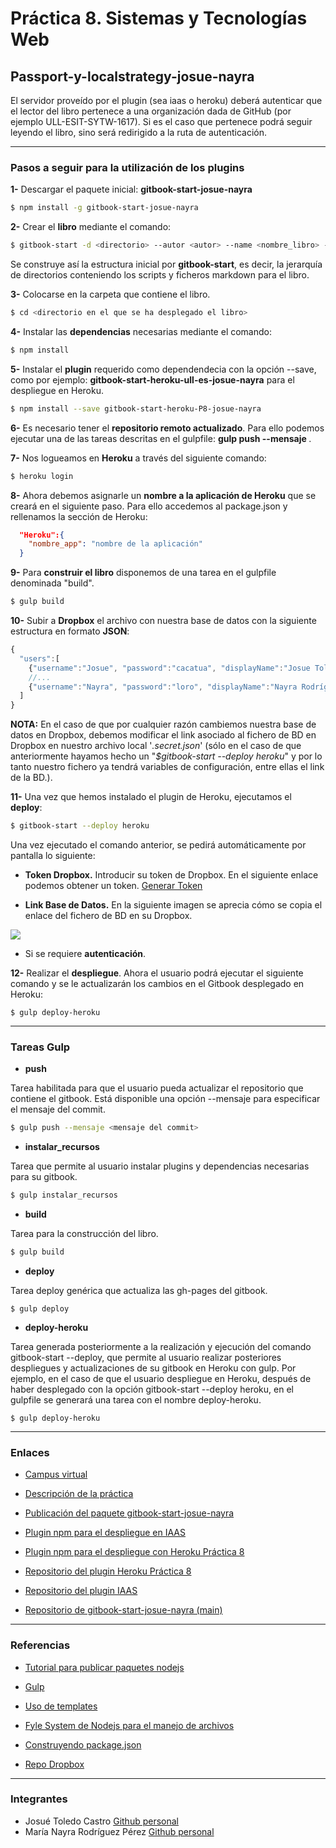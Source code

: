 # Práctica 8. Sistemas y Tecnologías Web

## Passport-y-localstrategy-josue-nayra

El servidor proveído por el plugin (sea iaas o heroku) deberá autenticar que el lector del libro pertenece a una organización dada de GitHub (por ejemplo ULL-ESIT-SYTW-1617).
Si es el caso que pertenece podrá seguir leyendo el libro, sino será redirigido a la ruta de autenticación.

-----

### Pasos a seguir para la utilización de los plugins

**1-** Descargar el paquete inicial: **gitbook-start-josue-nayra**

```bash
$ npm install -g gitbook-start-josue-nayra
```


**2-** Crear el **libro** mediante el comando:

```bash
$ gitbook-start -d <directorio> --autor <autor> --name <nombre_libro> --url <url_repo>
```

Se construye así la estructura inicial por **gitbook-start**, es decir, la jerarquía de directorios conteniendo los scripts y ficheros markdown para el libro.


**3-** Colocarse en la carpeta que contiene el libro.

```bash
$ cd <directorio en el que se ha desplegado el libro>
```


**4-** Instalar las **dependencias** necesarias mediante el comando:

```bash
$ npm install
```

**5-** Instalar el **plugin** requerido como dependendecia con la opción --save, como por ejemplo: **gitbook-start-heroku-ull-es-josue-nayra** para el despliegue en Heroku.

```bash
$ npm install --save gitbook-start-heroku-P8-josue-nayra
```

**6-** Es necesario tener el **repositorio remoto actualizado**. Para ello podemos ejecutar una de las tareas descritas en el gulpfile: **gulp push --mensaje <mensaje commit>**.

**7-** Nos logueamos en **Heroku** a través del siguiente comando:

```bash
$ heroku login
```


**8-** Ahora debemos asignarle un **nombre a la aplicación de Heroku** que se creará en el siguiente paso. Para ello accedemos al package.json y rellenamos la sección de Heroku:

```json
  "Heroku":{
    "nombre_app": "nombre de la aplicación"
  }
```


**9-** Para **construir el libro** disponemos de una tarea en el gulpfile denominada "build".

```bash
$ gulp build
```

**10-** Subir a **Dropbox** el archivo con nuestra base de datos con la siguiente estructura en formato **JSON**:

```javascript
{
  "users":[
    {"username":"Josue", "password":"cacatua", "displayName":"Josue Toledo"},
    //...
    {"username":"Nayra", "password":"loro", "displayName":"Nayra Rodríguez"}
  ]
}
```

**NOTA:** En el caso de que por cualquier razón cambiemos nuestra base de datos en Dropbox, debemos modificar el link asociado al fichero de BD en Dropbox en nuestro archivo local '*.secret.json*' 
(sólo en el caso de que anteriormente hayamos hecho un "*$gitbook-start --deploy heroku*" y por lo tanto nuestro fichero ya tendrá variables de configuración, entre ellas el link de la BD.). 


**11-** Una vez que hemos instalado el plugin de Heroku, ejecutamos el **deploy**:

```bash
$ gitbook-start --deploy heroku  
```

Una vez ejecutado el comando anterior, se pedirá automáticamente por pantalla lo siguiente:

- **Token Dropbox.** Introducir su token de Dropbox. En el siguiente enlace podemos obtener un token.
  [Generar Token](https://dropbox.github.io/dropbox-api-v2-explorer/#files_upload)

- **Link Base de Datos.** En la siguiente imagen se aprecia cómo se copia el enlace del fichero de BD en su Dropbox.

![](https://s11.postimg.org/rwbdngy0j/enlace_dropbox.png)

- Si se requiere **autenticación**.



**12-** Realizar el **despliegue**. Ahora el usuario podrá ejecutar el siguiente comando y se le actualizarán los cambios en el Gitbook desplegado en Heroku:

```
$ gulp deploy-heroku
```

---------------------


### Tareas Gulp


* **push**

Tarea habilitada para que el usuario pueda actualizar el repositorio que contiene el gitbook. Está disponible una opción --mensaje para especificar el mensaje del commit.

```bash
$ gulp push --mensaje <mensaje del commit>
```

* **instalar_recursos**

Tarea que permite al usuario instalar plugins y dependencias necesarias para su gitbook.

```bash
$ gulp instalar_recursos
```

* **build**

Tarea para la construcción del libro.

```bash
$ gulp build
```


* **deploy**

Tarea deploy genérica que actualiza las gh-pages del gitbook.
```
$ gulp deploy
```

* **deploy-heroku**

Tarea generada posteriormente a la realización y ejecución del comando gitbook-start --deploy, que permite al usuario realizar posteriores despliegues y actualizaciones de su gitbook en Heroku con gulp.
Por ejemplo, en el caso de que el usuario despliegue en Heroku, después de haber desplegado con la opción gitbook-start --deploy heroku, en el gulpfile se generará una tarea
con el nombre deploy-heroku.

```
$ gulp deploy-heroku
```

-----

### Enlaces

- [Campus virtual](https://campusvirtual.ull.es/1617/course/view.php?id=1175)

- [Descripción de la práctica](https://casianorodriguezleon.gitbooks.io/ull-esit-1617/content/practicas/practicapassportlocal.html)

- [Publicación del paquete gitbook-start-josue-nayra](https://www.npmjs.com/package/gitbook-start-josue-nayra)

- [Plugin npm para el despliegue en IAAS](https://www.npmjs.com/package/gitbook-start-iaas-ull-es-josue-nayra)

- [Plugin npm para el despliegue con Heroku Práctica 8](https://www.npmjs.com/package/gitbook-start-heroku-P8-josue-nayra)

- [Repositorio del plugin Heroku Práctica 8](https://github.com/ULL-ESIT-SYTW-1617/passport-y-localstrategy-josue-nayra)

- [Repositorio del plugin IAAS](https://github.com/ULL-ESIT-SYTW-1617/gitbook-start-iaas-ull-es-josue-nayra)

- [Repositorio de gitbook-start-josue-nayra (main)](https://github.com/ULL-ESIT-SYTW-1617/crear-repositorio-en-github-josue-nayra)


-----

### Referencias

- [Tutorial para publicar paquetes nodejs](https://casianorodriguezleon.gitbooks.io/ull-esit-1617/content/apuntes/nodejspackages.html)

- [Gulp](https://casianorodriguezleon.gitbooks.io/ull-esit-1617/content/apuntes/gulp/)

- [Uso de templates](https://www.npmjs.com/package/ejs)

- [Fyle System de Nodejs para el manejo de archivos](https://casianorodriguezleon.gitbooks.io/ull-esit-1617/content/apuntes/fs.html)

- [Construyendo package.json](https://docs.npmjs.com/files/package.json)

- [Repo Dropbox](https://github.com/dropbox/dropbox-sdk-js/tree/master/examples)


-----

### Integrantes

- Josué Toledo Castro
    [Github personal](www.github.com/JosueTC94)
- María Nayra Rodríguez Pérez
    [Github personal](www.github.com/alu0100406122)
